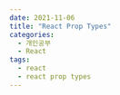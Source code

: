 ```yaml
---
date: 2021-11-06
title: "React Prop Types"
categories:
  - 개인공부
  - React
tags:
  - react
  - react prop types
---
```

